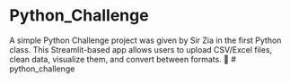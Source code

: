 # Python_Challenge
 A simple Python Challenge project was given by Sir Zia in the first Python class. This Streamlit-based app allows users to upload CSV/Excel files, clean data, visualize them, and convert between formats. 🚀
#   p y t h o n _ c h a l l e n g e  
 